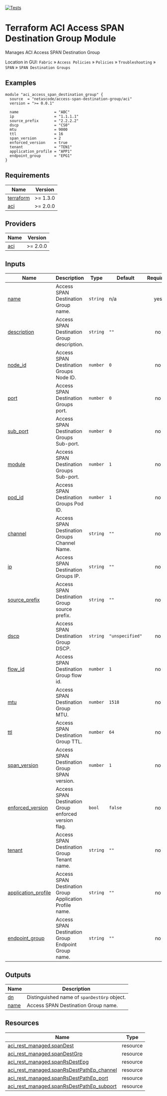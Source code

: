<!-- BEGIN_TF_DOCS -->
[![Tests](https://github.com/netascode/terraform-aci-access-span-destination-group/actions/workflows/test.yml/badge.svg)](https://github.com/netascode/terraform-aci-scaffolding/actions/workflows/test.yml)

# Terraform ACI Access SPAN Destination Group Module

Manages ACI Access SPAN Destination Group

Location in GUI:
`Fabric` » `Access Policies` » `Policies` » `Troubleshooting` » `SPAN` » `SPAN Destination Groups`

## Examples

```hcl
module "aci_access_span_destination_group" {
  source  = "netascode/access-span-destination-group/aci"
  version = ">= 0.0.1"

  name                = "ABC"
  ip                  = "1.1.1.1"
  source_prefix       = "2.2.2.2"
  dscp                = "CS0"
  mtu                 = 9000
  ttl                 = 16
  span_version        = 2
  enforced_version    = true
  tenant              = "TEN1"
  application_profile = "APP1"
  endpoint_group      = "EPG1"
}
```

## Requirements

| Name | Version |
|------|---------|
| <a name="requirement_terraform"></a> [terraform](#requirement\_terraform) | >= 1.3.0 |
| <a name="requirement_aci"></a> [aci](#requirement\_aci) | >= 2.0.0 |

## Providers

| Name | Version |
|------|---------|
| <a name="provider_aci"></a> [aci](#provider\_aci) | >= 2.0.0 |

## Inputs

| Name | Description | Type | Default | Required |
|------|-------------|------|---------|:--------:|
| <a name="input_name"></a> [name](#input\_name) | Access SPAN Destination Group name. | `string` | n/a | yes |
| <a name="input_description"></a> [description](#input\_description) | Access SPAN Destination Group description. | `string` | `""` | no |
| <a name="input_node_id"></a> [node\_id](#input\_node\_id) | Access SPAN Destination Groups Node ID. | `number` | `0` | no |
| <a name="input_port"></a> [port](#input\_port) | Access SPAN Destination Groups port. | `number` | `0` | no |
| <a name="input_sub_port"></a> [sub\_port](#input\_sub\_port) | Access SPAN Destination Groups Sub-port. | `number` | `0` | no |
| <a name="input_module"></a> [module](#input\_module) | Access SPAN Destination Groups Sub-port. | `number` | `1` | no |
| <a name="input_pod_id"></a> [pod\_id](#input\_pod\_id) | Access SPAN Destination Groups Pod ID. | `number` | `1` | no |
| <a name="input_channel"></a> [channel](#input\_channel) | Access SPAN Destination Groups Channel Name. | `string` | `""` | no |
| <a name="input_ip"></a> [ip](#input\_ip) | Access SPAN Destination Groups IP. | `string` | `""` | no |
| <a name="input_source_prefix"></a> [source\_prefix](#input\_source\_prefix) | Access SPAN Destination Group source prefix. | `string` | `""` | no |
| <a name="input_dscp"></a> [dscp](#input\_dscp) | Access SPAN Destination Group DSCP. | `string` | `"unspecified"` | no |
| <a name="input_flow_id"></a> [flow\_id](#input\_flow\_id) | Access SPAN Destination Group flow id. | `number` | `1` | no |
| <a name="input_mtu"></a> [mtu](#input\_mtu) | Access SPAN Destination Group MTU. | `number` | `1518` | no |
| <a name="input_ttl"></a> [ttl](#input\_ttl) | Access SPAN Destination Group TTL. | `number` | `64` | no |
| <a name="input_span_version"></a> [span\_version](#input\_span\_version) | Access SPAN Destination Group SPAN version. | `number` | `1` | no |
| <a name="input_enforced_version"></a> [enforced\_version](#input\_enforced\_version) | Access SPAN Destination Group enforced version flag. | `bool` | `false` | no |
| <a name="input_tenant"></a> [tenant](#input\_tenant) | Access SPAN Destination Group Tenant name. | `string` | `""` | no |
| <a name="input_application_profile"></a> [application\_profile](#input\_application\_profile) | Access SPAN Destination Group Application Profile name. | `string` | `""` | no |
| <a name="input_endpoint_group"></a> [endpoint\_group](#input\_endpoint\_group) | Access SPAN Destination Group Endpoint Group name. | `string` | `""` | no |

## Outputs

| Name | Description |
|------|-------------|
| <a name="output_dn"></a> [dn](#output\_dn) | Distinguished name of `spanDestGrp` object. |
| <a name="output_name"></a> [name](#output\_name) | Access SPAN Destination Group name. |

## Resources

| Name | Type |
|------|------|
| [aci_rest_managed.spanDest](https://registry.terraform.io/providers/CiscoDevNet/aci/latest/docs/resources/rest_managed) | resource |
| [aci_rest_managed.spanDestGrp](https://registry.terraform.io/providers/CiscoDevNet/aci/latest/docs/resources/rest_managed) | resource |
| [aci_rest_managed.spanRsDestEpg](https://registry.terraform.io/providers/CiscoDevNet/aci/latest/docs/resources/rest_managed) | resource |
| [aci_rest_managed.spanRsDestPathEp_channel](https://registry.terraform.io/providers/CiscoDevNet/aci/latest/docs/resources/rest_managed) | resource |
| [aci_rest_managed.spanRsDestPathEp_port](https://registry.terraform.io/providers/CiscoDevNet/aci/latest/docs/resources/rest_managed) | resource |
| [aci_rest_managed.spanRsDestPathEp_subport](https://registry.terraform.io/providers/CiscoDevNet/aci/latest/docs/resources/rest_managed) | resource |
<!-- END_TF_DOCS -->